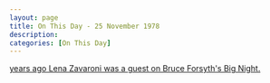 ```yaml
---
layout: page
title: On This Day - 25 November 1978
description: 
categories: [On This Day]
---
```


[<span id="age1"></span> years ago Lena Zavaroni was a guest on Bruce Forsyth's Big Night.](/london%20weekend%20television/1978/11/25/bruce-forsyths-big-night.html)

<!-- Script for calculating number of years ago -->
<script>
var dob = '19781125';
var year = Number(dob.substr(0, 4));
var month = Number(dob.substr(4, 2)) - 1;
var day = Number(dob.substr(6, 2));
var today = new Date();
var age1 = today.getFullYear() - year;
if (today.getMonth() < month || (today.getMonth() == month && today.getDate() < day)) {
age1--;
}
document.getElementById("age1").innerHTML=age1;
</script>

